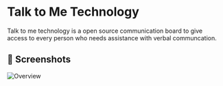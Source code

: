 # Talk to Me Technology

Talk to me technology is a open source communication board to give access to every person who needs assistance with verbal communcation.  


## 📸 Screenshots
![Overview](https://user-images.githubusercontent.com/79099734/162771606-c4dd9a86-45dc-4d87-a097-e7c33f3961ac.png)
